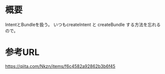 # 概要
IntentとBundleを扱う。 
いつもcreateIntent と createBundle する方法を忘れるので。  

# 参考URL
https://qiita.com/Nkzn/items/f6c4582a92862b3b6f45

